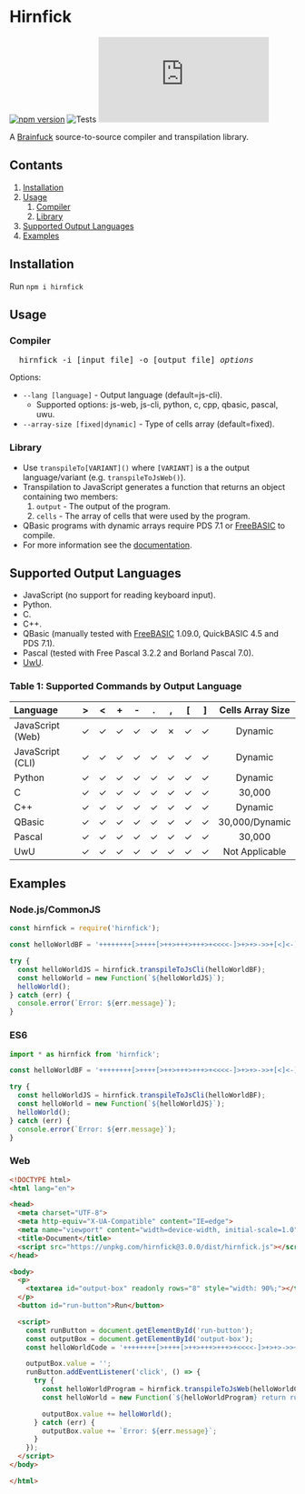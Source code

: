 # Hirnfick
[![npm version](https://badge.fury.io/js/hirnfick.svg)](https://badge.fury.io/js/hirnfick)
![Tests](https://github.com/synthetic-borealis/hirnfick.js/actions/workflows/test.yml/badge.svg)
[![GitHub license](https://img.shields.io/github/license/synthetic-borealis/hirnfick.js)](https://github.com/synthetic-borealis/hirnfick.js/blob/main/LICENSE)

A [Brainfuck](https://en.wikipedia.org/wiki/Brainfuck) source-to-source compiler and transpilation library.

## Contants
1. [Installation](#installation)
2. [Usage](#usage)
    1. [Compiler](#compiler)
    2. [Library](#library)
3. [Supported Output Languages](#supported-output-languages)
4. [Examples](#examples)

## Installation
Run `npm i hirnfick`

## Usage
### Compiler
<pre>
  hirnfick -i [input file] -o [output file] <i>options</i>
</pre>
Options:
- `--lang [language]` - Output language (default=js-cli).
  - Supported options: js-web, js-cli, python, c, cpp, qbasic, pascal, uwu.
- `--array-size [fixed|dynamic]` - Type of cells array (default=fixed).

### Library
- Use ```transpileTo[VARIANT]()``` where ```[VARIANT]``` is a the output language/variant (e.g. ```transpileToJsWeb()```).
- Transpilation to JavaScript generates a function that returns an object containing two members:
  1. ```output``` - The output of the program.
  2. ```cells``` - The array of cells that were used by the program.
- QBasic programs with dynamic arrays require PDS 7.1 or [FreeBASIC](https://www.freebasic.net/) to compile.
- For more information see the [documentation](docs/API.md).

## Supported Output Languages

- JavaScript (no support for reading keyboard input).
- Python.
- C.
- C++.
- QBasic (manually tested with [FreeBASIC](https://www.freebasic.net/) 1.09.0, QuickBASIC 4.5 and PDS 7.1).
- Pascal (tested with Free Pascal 3.2.2 and Borland Pascal 7.0).
- [UwU](https://github.com/KiraDotRose/UwU).

### Table 1: Supported Commands by Output Language

| Language         |    \>   |    \<   |    +    |    -    |    .    |    ,    |   \[    |   \]    |   Cells Array Size   |
| :--------------- | :-----: | :-----: | :-----: | :-----: | :-----: | :-----: | :-----: | :-----: | :------------------: |
| JavaScript (Web) | &check; | &check; | &check; | &check; | &check; | &cross; | &check; | &check; | Dynamic              |
| JavaScript (CLI) | &check; | &check; | &check; | &check; | &check; | &check; | &check; | &check; | Dynamic              |
| Python           | &check; | &check; | &check; | &check; | &check; | &check; | &check; | &check; | Dynamic              |
| C                | &check; | &check; | &check; | &check; | &check; | &check; | &check; | &check; | 30,000               |
| C++              | &check; | &check; | &check; | &check; | &check; | &check; | &check; | &check; | Dynamic              |
| QBasic           | &check; | &check; | &check; | &check; | &check; | &check; | &check; | &check; | 30,000/Dynamic       |
| Pascal           | &check; | &check; | &check; | &check; | &check; | &check; | &check; | &check; | 30,000               |
| UwU              | &check; | &check; | &check; | &check; | &check; | &check; | &check; | &check; | Not Applicable       |

## Examples

### Node.js/CommonJS
```javascript
const hirnfick = require('hirnfick');

const helloWorldBF = '++++++++[>++++[>++>+++>+++>+<<<<-]>+>+>->>+[<]<-]>>.>---.+++++++..+++.>>.<-.<.+++.------.--------.>>+.>++.';

try {
  const helloWorldJS = hirnfick.transpileToJsCli(helloWorldBF);
  const helloWorld = new Function(`${helloWorldJS}`);
  helloWorld();
} catch (err) {
  console.error(`Error: ${err.message}`);
}
```
### ES6
```javascript
import * as hirnfick from 'hirnfick';

const helloWorldBF = '++++++++[>++++[>++>+++>+++>+<<<<-]>+>+>->>+[<]<-]>>.>---.+++++++..+++.>>.<-.<.+++.------.--------.>>+.>++.';

try {
  const helloWorldJS = hirnfick.transpileToJsCli(helloWorldBF);
  const helloWorld = new Function(`${helloWorldJS}`);
  helloWorld();
} catch (err) {
  console.error(`Error: ${err.message}`);
}
```

### Web
```html
<!DOCTYPE html>
<html lang="en">

<head>
  <meta charset="UTF-8">
  <meta http-equiv="X-UA-Compatible" content="IE=edge">
  <meta name="viewport" content="width=device-width, initial-scale=1.0">
  <title>Document</title>
  <script src="https://unpkg.com/hirnfick@3.0.0/dist/hirnfick.js"></script>
</head>

<body>
  <p>
    <textarea id="output-box" readonly rows="8" style="width: 90%;"></textarea>
  </p>
  <button id="run-button">Run</button>

  <script>
    const runButton = document.getElementById('run-button');
    const outputBox = document.getElementById('output-box');
    const helloWorldCode = '++++++++[>++++[>++>+++>+++>+<<<<-]>+>+>->>+[<]<-]>>.>---.+++++++..+++.>>.<-.<.+++.------.--------.>>+.>++.';

    outputBox.value = '';
    runButton.addEventListener('click', () => {
      try {
        const helloWorldProgram = hirnfick.transpileToJsWeb(helloWorldCode);
        const helloWorld = new Function(`${helloWorldProgram} return run().output;`);

        outputBox.value += helloWorld();
      } catch (err) {
        outputBox.value += `Error: ${err.message}`;
      }
    });
  </script>
</body>

</html>
```
